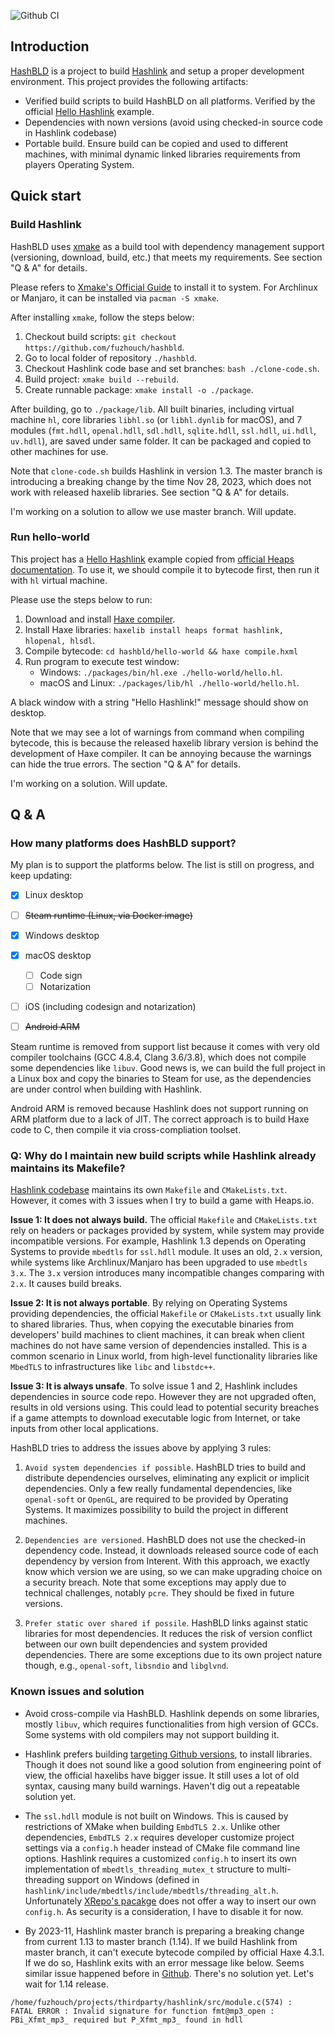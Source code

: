 ![Github CI](https://github.com/fuzhouch/hashbld/actions/workflows/build.yml/badge.svg)


## Introduction

[HashBLD](https://github.com/fuzhouch/hashbld) is a project to build
[Hashlink](https://hashlink.haxe.org) and setup a proper development
environment. This project provides the following artifacts:

* Verified build scripts to build HashBLD on all platforms. Verified by
  the official [Hello Hashlink](https://heaps.io/documentation/hello-hashlink.html)
  example.
* Dependencies with nown versions (avoid using checked-in source code
  in Hashlink codebase)
* Portable build. Ensure build can be copied and used to different
  machines, with minimal dynamic linked libraries requirements from
  players Operating System.

## Quick start

### Build Hashlink

HashBLD uses [xmake](https://xmake.io) as a build tool with dependency
management support (versioning, download, build, etc.) that meets my
requirements. See section "Q & A" for details.

Please refers to
[Xmake's Official Guide](https://xmake.io/#/guide/installation) to
install it to system. For Archlinux or Manjaro, it can be installed
via ``pacman -S xmake``.

After installing ``xmake``, follow the steps below:

1. Checkout build scripts: ``git checkout https://github.com/fuzhouch/hashbld``.
2. Go to local folder of repository ``./hashbld``.
3. Checkout Hashlink code base and set branches: ``bash ./clone-code.sh``.
4. Build project: ``xmake build --rebuild``.
5. Create runnable package: ``xmake install -o ./package``.

After building, go to ``./package/lib``. All built binaries, including
virtual machine ``hl``, core libraries ``libhl.so`` (or ``libhl.dynlib``
for macOS), and 7 modules (``fmt.hdll``, ``openal.hdll``, ``sdl.hdll``,
``sqlite.hdll``, ``ssl.hdll``, ``ui.hdll``, ``uv.hdll``), are saved
under same folder. It can be packaged and copied to other machines for
use.

Note that ``clone-code.sh`` builds Hashlink in version 1.3. The master
branch is introducing a breaking change by the time Nov 28, 2023, which
does not work with released haxelib libraries. See section "Q & A" for
details.

I'm working on a solution to allow we use master branch. Will update.

### Run hello-world

This project has a
[Hello Hashlink](https://heaps.io/documentation/hello-hashlink.html)
example copied from
[official Heaps documentation](https://heaps.io/documentation/hello-hashlink.html).
To use it, we should compile it to bytecode first, then run it with
``hl`` virtual machine.

Please use the steps below to run:

1. Download and install [Haxe compiler](https://haxe.org/).
2. Install Haxe libraries: ``haxelib install heaps format hashlink, hlopenal, hlsdl``.
3. Compile bytecode: ``cd hashbld/hello-world && haxe compile.hxml``
4. Run program to execute test window:
   - Windows: ``./packages/bin/hl.exe ./hello-world/hello.hl``.
   - macOS and Linux: ``./packages/lib/hl ./hello-world/hello.hl``.

A black window with a string "Hello Hashlink!" message should show on
desktop.

Note that we may see a lot of warnings from command when compiling
bytecode, this is because the released haxelib library version is 
behind the development of Haxe compiler. It can be annoying because the
warnings can hide the true errors. The section "Q & A" for details.

I'm working on a solution. Will update.


## Q & A

### How many platforms does HashBLD support?

My plan is to support the platforms below. The list is still on
progress, and keep updating:

- [X] Linux desktop
- [ ] ~~Steam runtime (Linux, via Docker image)~~
- [X] Windows desktop
- [X] macOS desktop
  - [ ] Code sign
  - [ ] Notarization
- [ ] iOS (including codesign and notarization)
- [ ] ~~Android ARM~~


Steam runtime is removed from support list because it comes
with very old compiler toolchains (GCC 4.8.4, Clang 3.6/3.8), which does
not compile some dependencies like ``libuv``. Good news is, we can build
the full project in a Linux box and copy the binaries to Steam for use,
as the dependencies are under control when building with Hashlink.

Android ARM is removed because Hashlink does not support running on ARM
platform due to a lack of JIT. The correct approach is to build Haxe
code to C, then compile it via cross-compliation toolset.

### Q: Why do I maintain new build scripts while Hashlink already maintains its Makefile?

[Hashlink codebase](https://github.com/HaxeFoundation/hashlink)
maintains its own ``Makefile`` and ``CMakeLists.txt``. However, it comes
with 3 issues when I try to build a game with Heaps.io.

**Issue 1: It does not always build.** The official ``Makefile``
and ``CMakeLists.txt`` rely on headers or packages provided by system,
while system may provide incompatible versions. For example,
Hashlink 1.3 depends on Operating Systems to provide ``mbedtls`` for
``ssl.hdll`` module. It uses an old, ``2.x`` version, while systems like
Archlinux/Manjaro has been upgraded to use ``mbedtls 3.x``. The ``3.x``
version introduces many incompatible changes comparing with ``2.x``.
It causes build breaks.

**Issue 2: It is not always portable**. By relying on Operating Systems
providing dependencies, the official ``Makefile`` or ``CMakeLists.txt`` usually
link to shared libraries. Thus, when copying the executable binaries from
developers' build machines to client machines, it can break when client
machines do not have same version of dependencies installed. This is
a common scenario in Linux world, from high-level functionality
libraries like ``MbedTLS`` to infrastructures like ``libc`` and
``libstdc++``.

**Issue 3: It is always unsafe**. To solve issue 1 and 2, Hashlink includes
dependencies in source code repo. However they are not upgraded often,
results in old versions using. This could lead to potential security
breaches if a game attempts to download executable logic from Internet,
or take inputs from other local applications.

HashBLD tries to address the issues above by applying 3 rules:

1. ``Avoid system dependencies if possible``. HashBLD tries to build
   and distribute dependencies ourselves, eliminating any explicit or
   implicit dependencies. Only a few really fundamental dependencies, like
   ``openal-soft`` or ``OpenGL``, are required to be provided by Operating
   Systems. It maximizes possibility to build the project in different machines.

2. ``Dependencies are versioned``. HashBLD does not use the
   checked-in dependency code. Instead, it downloads released source code
   of each dependency by version from Interent. With this approach, we
   exactly know which version we are using, so we can make upgrading choice
   on a security breach. Note that some exceptions may apply due to
   technical challenges, notably ``pcre``. They should be fixed in
   future versions.

3. ``Prefer static over shared if possile``. HashBLD links against static
   libraries for most dependencies. It reduces the
   risk of version conflict between our own built dependencies and
   system provided dependencies. There are some exceptions due to its
   own project nature though, e.g., ``openal-soft``, ``libsndio`` and
   ``libglvnd``.

### Known issues and solution

- Avoid cross-compile via HashBLD. Hashlink depends on some libraries,
  mostly ``libuv``, which requires functionalities from high version of
  GCCs. Some systems with old compilers may not support building it.

- Hashlink prefers building
  [targeting Github versions](https://haxe.org/manual/target-hl-getting-started.html),
  to install libraries. Though it does not sound like a good solution
  from engineering point of view, the official haxelibs have bigger issue.
  It still uses a lot of old syntax, causing many build warnings.
  Haven't dig out a repeatable solution yet.

- The ``ssl.hdll`` module is not built on Windows. This is caused by
  restrictions of XMake when building ``EmbdTLS 2.x``. Unlike other
  dependencies, ``EmbdTLS 2.x`` requires developer customize project
  settings via a ``config.h`` header instead of CMake file command line
  options. Hashlink requires a customized ``config.h`` to insert
  its own implementation of ``mbedtls_threading_mutex_t`` structure to
  multi-threading support on Windows (defined in
  ``hashlink/include/mbedtls/include/mbedtls/threading_alt.h``.
  Unfortunately [XRepo's pacakge](https://github.com/xmake-io/xmake-repo/blob/master/packages/m/mbedtls/xmake.lua)
  does not offer a way to insert our own ``config.h``. As security is a
  consideration, I have to disable it for now.


- By 2023-11, Hashlink master branch is preparing a breaking change from
  current 1.13 to master branch (1.14). If we build Hashlink from master
  branch, it can't execute bytecode compiled by official Haxe 4.3.1.
  If we do so, Hashlink exits with an error message like below.
  Seems similar issue happened before in
  [Github](https://github.com/HaxeFoundation/hashlink/issues/39).
  There's no solution yet. Let's wait for 1.14 release.

```
/home/fuzhouch/projects/thirdparty/hashlink/src/module.c(574) :
FATAL ERROR : Invalid signature for function fmt@mp3_open :
PBi_Xfmt_mp3_ required but P_Xfmt_mp3_ found in hdll
```
